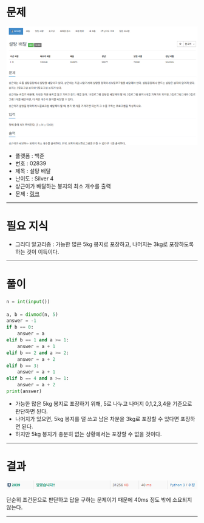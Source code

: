 # 문제
![boj2839.jpg](imgs/boj2839.jpg)

- 플랫폼 : 백준
- 번호 : 02839
- 제목 : 설탕 배달
- 난이도 : Silver 4
- 상근이가 배달하는 봉지의 최소 개수를 출력
- 문제 : <a href="https://www.acmicpc.net/problem/2839" target="_blank">링크</a>

---

# 필요 지식
- 그리디 알고리즘 : 가능한 많은 5kg 봉지로 포장하고, 나머지는 3kg로 포장하도록 하는 것이 이득이다.

---

# 풀이
```python
n = int(input())

a, b = divmod(n, 5)
answer = -1
if b == 0:
    answer = a
elif b == 1 and a >= 1:
    answer = a + 1
elif b == 2 and a >= 2:
    answer = a + 2
elif b == 3:
    answer = a + 1
elif b == 4 and a >= 1:
    answer = a + 2
print(answer)
```
- 가능한 많은 5kg 봉지로 포장하기 위해, 5로 나누고 나머지 0,1,2,3,4을 기준으로 판단하면 된다.
- 나머지가 있으면, 5kg 봉지를 덜 쓰고 남은 차분을 3kg로 포장할 수 있다면 포장하면 된다.
- 하지만 5kg 봉지가 충분히 없는 상황에서는 포장할 수 없을 것이다.

---

# 결과
![boj2839-result.png](imgs/boj2839-result.png)

단순히 조건문으로 판단하고 답을 구하는 문제이기 때문에 40ms 정도 밖에 소요되지 않는다.

---
